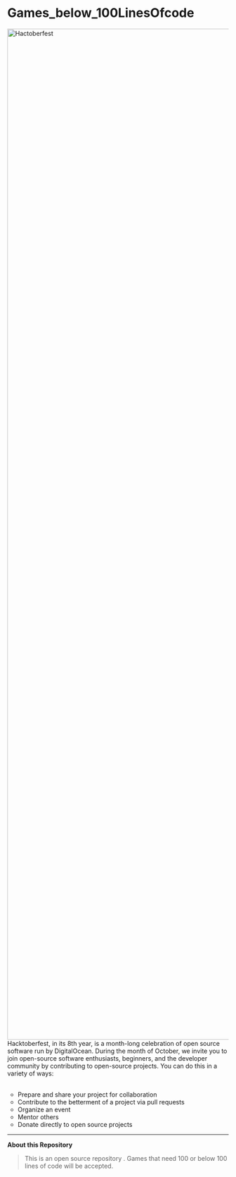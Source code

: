 # Games_below_100LinesOfcode

<img width="2295" alt="Hactoberfest" src="https://user-images.githubusercontent.com/43147642/193860629-a7359593-e081-402d-ae4b-aff47e8b2f99.png">
Hacktoberfest, in its 8th year, is a month-long celebration of open source software run by DigitalOcean. During the month of October, we invite you to join open-source software enthusiasts, beginners, and the developer community by contributing to open-source projects. You can do this in a variety of ways:<br>
<br>
<ul type = "circle">
  <li>Prepare and share your project for collaboration</li>
  <li>Contribute to the betterment of a project via pull requests</li>
  <li>Organize an event</li>
  <li>Mentor others</li>
  <li>Donate directly to open source projects</li>
</ul>

----------------------------------------------------------------------------------
**About this Repository**

>This is an open source repository .
>Games that need 100 or below 100 lines of code will be accepted.
